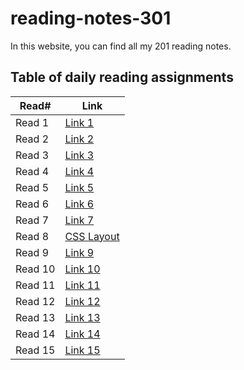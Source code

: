 # reading-notes-301

In this website, you can find all my 201 reading notes.

## Table of daily reading assignments

Read# | Link
-------|-------
Read 1 | [Link 1](https://danaabbadi.github.io/reading-notes/read01)
Read 2 | [Link 2](https://danaabbadi.github.io/reading-notes/read02)
Read 3 | [Link 3](https://danaabbadi.github.io/reading-notes/read03)
Read 4 | [Link 4](https://danaabbadi.github.io/reading-notes/read04)
Read 5 | [Link 5](https://danaabbadi.github.io/reading-notes/read05)
Read 6 | [Link 6](https://danaabbadi.github.io/reading-notes/read06)
Read 7 | [Link 7](https://danaabbadi.github.io/reading-notes/read07)
Read 8 | [CSS Layout](https://danaabbadi.github.io/reading-notes/read08)
Read 9 | [Link 9](https://danaabbadi.github.io/reading-notes/read09)
Read 10 | [Link 10](https://danaabbadi.github.io/reading-notes/read10)
Read 11 | [Link 11](https://danaabbadi.github.io/reading-notes/read11)
Read 12 | [Link 12](https://danaabbadi.github.io/reading-notes/read12)
Read 13 | [Link 13](https://danaabbadi.github.io/reading-notes/read13)
Read 14 | [Link 14](https://danaabbadi.github.io/reading-notes/read14)
Read 15 | [Link 15](https://danaabbadi.github.io/reading-notes/read15)
